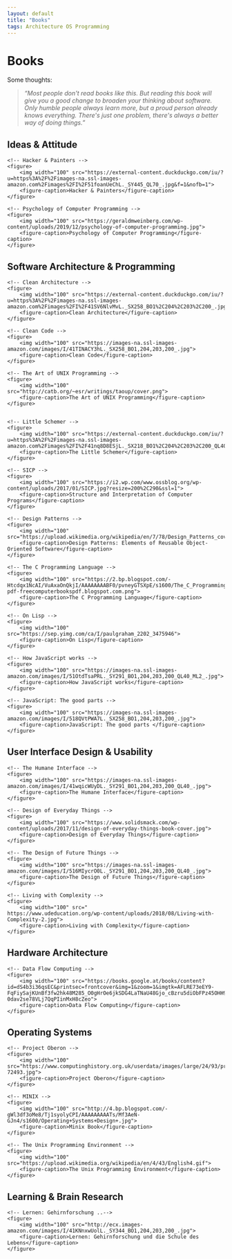 ```yaml
---
layout: default
title: "Books"
tags: Architecture OS Programming
---
```


# Books

Some thoughts:

> *“Most people don't read books like this. But reading this book will give you a good change to broaden your thinking about software. Only humble people always learn more, but a proud person already knows everything. There's just one problem, there's always a better way of doing things.”*

## Ideas & Attitude

<div class="book-flex-container">

    <!-- Hacker & Painters -->
    <figure>
        <img width="100" src="https://external-content.duckduckgo.com/iu/?u=https%3A%2F%2Fimages-na.ssl-images-amazon.com%2Fimages%2FI%2F51foanUeChL._SY445_QL70_.jpg&f=1&nofb=1">
        <figure-caption>Hacker & Painters</figure-caption> 
    </figure> 

    <!-- Psychology of Computer Programming -->
    <figure>
        <img width="100" src="https://geraldmweinberg.com/wp-content/uploads/2019/12/psychology-of-computer-programming.jpg">
        <figure-caption>Psychology of Computer Programming</figure-caption> 
    </figure> 

</div>

## Software Architecture & Programming

<div class="book-flex-container">

    <!-- Clean Architecture -->
    <figure>
        <img width="100" src="https://external-content.duckduckgo.com/iu/?u=https%3A%2F%2Fimages-na.ssl-images-amazon.com%2Fimages%2FI%2F41SV6NlvMvL._SX258_BO1%2C204%2C203%2C200_.jpg&f=1&nofb=1">
        <figure-caption>Clean Architecture</figure-caption>
    </figure>

    <!-- Clean Code -->
    <figure>
        <img width="100" src="https://images-na.ssl-images-amazon.com/images/I/41TINACY3hL._SX258_BO1,204,203,200_.jpg">
        <figure-caption>Clean Code</figure-caption>
    </figure>

    <!-- The Art of UNIX Programming -->
    <figure>
        <img width="100" src="http://catb.org/~esr/writings/taoup/cover.png">
        <figure-caption>The Art of UNIX Programming</figure-caption>
    </figure>


    <!-- Little Schemer -->
    <figure>
        <img width="100" src="https://external-content.duckduckgo.com/iu/?u=https%3A%2F%2Fimages-na.ssl-images-amazon.com%2Fimages%2FI%2F41nq8D8ESjL._SX218_BO1%2C204%2C203%2C200_QL40_ML2_.jpg&f=1&nofb=1">
        <figure-caption>The Little Schemer</figure-caption> 
    </figure>

    <!-- SICP -->
    <figure>
        <img width="100" src="https://i2.wp.com/www.ossblog.org/wp-content/uploads/2017/01/SICP.jpg?resize=200%2C290&ssl=1">
        <figure-caption>Structure and Interpretation of Computer Programs</figure-caption> 
    </figure>

    <!-- Design Patterns -->
    <figure>
        <img width="100" src="https://upload.wikimedia.org/wikipedia/en/7/78/Design_Patterns_cover.jpg">
        <figure-caption>Design Patterns: Elements of Reusable Object-Oriented Software</figure-caption> 
    </figure>

    <!-- The C Programming Language -->
    <figure>
        <img width="100" src="https://2.bp.blogspot.com/-Htcdqx1NcAI/VuAxaOnQkjI/AAAAAAAABF0/pvneyGTSXpE/s1600/The_C_Programming_Language_download-pdf-freecomputerbookspdf.blogspot.com.png">
        <figure-caption>The C Programming Language</figure-caption> 
    </figure>

    <!-- On Lisp -->
    <figure>
        <img width="100" src="https://sep.yimg.com/ca/I/paulgraham_2202_3475946">
        <figure-caption>On Lisp</figure-caption> 
    </figure>

    <!-- How JavaScript works -->
    <figure>
        <img width="100" src="https://images-na.ssl-images-amazon.com/images/I/51OtdTsaPRL._SY291_BO1,204,203,200_QL40_ML2_.jpg">
        <figure-caption>How JavaScript works</figure-caption> 
    </figure>

    <!-- JavaScript: The good parts -->
    <figure>
        <img width="100" src="https://images-na.ssl-images-amazon.com/images/I/518QVtPWA7L._SX258_BO1,204,203,200_.jpg">
        <figure-caption>JavaScript: The good parts </figure-caption> 
    </figure>

</div>

## User Interface Design & Usability

<div class="book-flex-container">
 
    <!-- The Humane Interface -->
    <figure>
        <img width="100" src="https://images-na.ssl-images-amazon.com/images/I/41wqicWUyDL._SY291_BO1,204,203,200_QL40_.jpg">
        <figure-caption>The Humane Interface</figure-caption>
    </figure>

    <!-- Design of Everyday Things -->
    <figure>
        <img width="100" src="https://www.solidsmack.com/wp-content/uploads/2017/11/design-of-everyday-things-book-cover.jpg">
        <figure-caption>Design of Everyday Things</figure-caption>
    </figure>

    <!-- The Design of Future Things -->
    <figure>
        <img width="100" src="https://images-na.ssl-images-amazon.com/images/I/516MIycrO0L._SY291_BO1,204,203,200_QL40_.jpg">
        <figure-caption>The Design of Future Things</figure-caption>
    </figure>

    <!-- Living with Complexity -->
    <figure>
        <img width="100" src="
    https://www.udeducation.org/wp-content/uploads/2018/08/Living-with-Complexity-2.jpg">
        <figure-caption>Living with Complexity</figure-caption>
    </figure>

</div>

## Hardware Architecture

<div class="book-flex-container">

    <!-- Data Flow Computing -->
    <figure>
        <img width="100" src="https://books.google.at/books/content?id=dS4b3i36qsEC&printsec=frontcover&img=1&zoom=1&imgtk=AFLRE73eEY9-FqFiySajKUnBf3fw2hk48M285_O0gHrOe6jkSDG4LaTNaU48Gjo_cBzru5diObFPz45OHH9kLVrYS9U6tsrY0u3p23XBCfcnXI3C-0dav2se78VLj7QqPIinMxH8cZeo">
        <figure-caption>Data Flow Computing</figure-caption>
    </figure>

</div>




## Operating Systems

<div class="book-flex-container">

    <!-- Project Oberon -->
    <figure>
        <img width="100" src="https://www.computinghistory.org.uk/userdata/images/large/24/93/product-72493.jpg">
        <figure-caption>Project Oberon</figure-caption> 
    </figure>

    <!-- MINIX -->
    <figure>
        <img width="100" src="http://4.bp.blogspot.com/-gWl3df3oMe8/Tj1syolyCPI/AAAAAAAAATs/Mf3AeN-GJn4/s1600/Operating+Systems+Design+.jpg">
        <figure-caption>Minix Book</figure-caption> 
    </figure>

    <!-- The Unix Programming Environment -->
    <figure>
        <img width="100" src="https://upload.wikimedia.org/wikipedia/en/4/43/English4.gif">
        <figure-caption>The Unix Programming Environment</figure-caption> 
    </figure>

</div>

## Learning & Brain Research

<div class="book-flex-container">

    <!-- Lernen: Gehirnforschung ..-->
    <figure>
        <img width="100" src="http://ecx.images-amazon.com/images/I/41KNnxwUolL._SY344_BO1,204,203,200_.jpg">
        <figure-caption>Lernen: Gehirnforschung und die Schule des Lebens</figure-caption> 
    </figure> 

</div>


